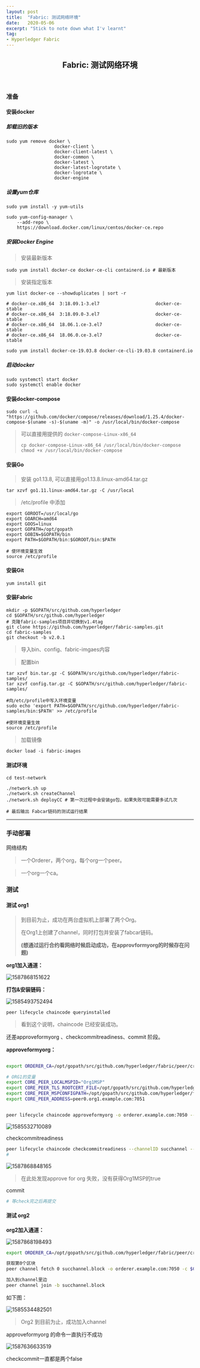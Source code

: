 ```yaml
---
layout: post
title:  "Fabric: 测试网络环境"
date:   2020-05-06
excerpt: "Stick to note down what I'v learnt"
tag:
- Hyperledger Fabric
---
```


<center><H2><b>Fabric: 测试网络环境</b></H2></center><br>



### 准备

#### 安装docker

##### 卸载旧的版本

```shell
sudo yum remove docker \
                  docker-client \
                  docker-client-latest \
                  docker-common \
                  docker-latest \
                  docker-latest-logrotate \
                  docker-logrotate \
                  docker-engine
```

##### 设置yum仓库

```shell
sudo yum install -y yum-utils

sudo yum-config-manager \
    --add-repo \
    https://download.docker.com/linux/centos/docker-ce.repo
```

##### 安装Docker Engine

> 安装最新版本

```shell
sudo yum install docker-ce docker-ce-cli containerd.io # 最新版本
```

> 安装指定版本

```shell
yum list docker-ce --showduplicates | sort -r

# docker-ce.x86_64  3:18.09.1-3.el7                     docker-ce-stable
# docker-ce.x86_64  3:18.09.0-3.el7                     docker-ce-stable
# docker-ce.x86_64  18.06.1.ce-3.el7                    docker-ce-stable
# docker-ce.x86_64  18.06.0.ce-3.el7                    docker-ce-stable

sudo yum install docker-ce-19.03.8 docker-ce-cli-19.03.8 containerd.io

```

##### 启动docker

```shell
sudo systemctl start docker
sudo systemctl enable docker
```





#### 安装docker-compose

```shell
sudo curl -L "https://github.com/docker/compose/releases/download/1.25.4/docker-compose-$(uname -s)-$(uname -m)" -o /usr/local/bin/docker-compose
```

> 可以直接用提供的 `docker-compose-Linux-x86_64`
>
> ```shell
> cp docker-compose-Linux-x86_64 /usr/local/bin/docker-compose
> chmod +x /usr/local/bin/docker-compose
> ```



#### 安装Go

> 安装 go1.13.8, 可以直接用go1.13.8.linux-amd64.tar.gz

```shell
tar xzvf go1.11.linux-amd64.tar.gz -C /usr/local
```



> /etc/profile 中添加

```shell
export GOROOT=/usr/local/go
export GOARCH=amd64
export GOOS=linux
export GOPATH=/opt/gopath
export GOBIN=$GOPATH/bin
export PATH=$GOPATH/bin:$GOROOT/bin:$PATH
```

```shell
# 使环境变量生效
source /etc/profile
```



#### 安装Git

```shell
yum install git
```



#### 安装Fabric

```shell
mkdir -p $GOPATH/src/github.com/hyperledger
cd $GOPATH/src/github.com/hyperledger
# 克隆fabric-samples项目并切换到v1.4tag
git clone https://github.com/hyperledger/fabric-samples.git
cd fabric-samples
git checkout -b v2.0.1
```

> 导入bin、config、fabric-imgaes内容

> 配置bin

```shell
tar xzvf bin.tar.gz -C $GOPATH/src/github.com/hyperledger/fabric-samples/
tar xzvf config.tar.gz -C $GOPATH/src/github.com/hyperledger/fabric-samples/

#向/etc/profile中写入环境变量
sudo echo 'export PATH=$GOPATH/src/github.com/hyperledger/fabric-samples/bin:$PATH' >> /etc/profile

#使环境变量生效
source /etc/profile
```

> 加载镜像

```shell
docker load -i fabric-images
```



#### 测试环境

```shell
cd test-network

./network.sh up 
./network.sh createChannel
./network.sh deployCC # 第一次过程中会安装go包，如果失败可能需要多试几次

# 最后输出 Fabcar链码的测试运行结果
```



---



### 手动部署



网络结构

> 一个Orderer，两个org，每个org一个peer。 

> 一个org一个ca。

### 测试





#### 测试 org1

> 到目前为止，成功在两台虚拟机上部署了两个Org。
>
> 在Org1上创建了channel，同时打包并安装了fabcar链码。
>
> **(想通过运行合约看网络时候启动成功，在approvformyorg的时候存在问题)**





**org1加入通道：**

![1587868151622](https://blog.maplestory.work/images/post_image/测试网络搭建.assets/1587868151622.png)

**打包&安装链码：**



![1585493752494](https://blog.maplestory.work/images/post_image/测试网络搭建.assets/1585493752494.png)



```shell
peer lifecycle chaincode queryinstalled
```



> 看到这个说明，chaincode 已经安装成功。



还差approveformyorg 、checkcommitreadiness、commit 阶段。



**approveformyorg：**

```bash

export ORDERER_CA=/opt/gopath/src/github.com/hyperledger/fabric/peer/crypto/ordererOrganizations/example.com/orderers/orderer.example.com/msp/tlscacerts/tlsca.example.com-cert.pem

# ORG1的变量
export CORE_PEER_LOCALMSPID="Org1MSP"
export CORE_PEER_TLS_ROOTCERT_FILE=/opt/gopath/src/github.com/hyperledger/fabric/peer/crypto/peerOrganizations/org1.example.com/peers/peer0.org1.example.com/tls/ca.crt
export CORE_PEER_MSPCONFIGPATH=/opt/gopath/src/github.com/hyperledger/fabric/peer/crypto/peerOrganizations/org1.example.com/users/Admin@org1.example.com/msp
export CORE_PEER_ADDRESS=peer0.org1.example.com:7051


peer lifecycle chaincode approveformyorg -o orderer.example.com:7050 --tls true --cafile /opt/gopath/src/github.com/hyperledger/fabric/peer/crypto/ordererOrganizations/example.com/orderers/orderer.example.com/msp/tlscacerts/tlsca.example.com-cert.pem  --channelID succhannel --name fabcar --version 1 --init-required --package-id fabcar_1:aca5cf806d53b8860e3bc4234af8fe9a017e7082d98108e07ffc7ea36dbc2e07 --sequence 1 --signature-policy "OR('Org1MSP.member','Org2MSP.member')" >&log.txt

```

![1585532710089](https://blog.maplestory.work/images/post_image/测试网络搭建.assets/1585532710089.png)



checkcommitreadiness

```bash
peer lifecycle chaincode checkcommitreadiness --channelID succhannel --name fabcar --version 1.0 --sequence 1 --output json --init-required >&log.txt
#
```

![1587868848165](https://blog.maplestory.work/images/post_image/测试网络搭建.assets/1587868848165.png)

> 在此处发现approve for org 失败，没有获得Org1MSP的true



commit 

```bash
# 等check完之后再提交
```





#### 测试 org2

**org2加入通道：**

![1587868198493](https://blog.maplestory.work/images/post_image/测试网络搭建.assets/1587868198493.png)





```bash
export ORDERER_CA=/opt/gopath/src/github.com/hyperledger/fabric/peer/crypto/ordererOrganizations/example.com/orderers/orderer.example.com/msp/tlscacerts/tlsca.example.com-cert.pem && export CHANNEL_NAME=succhannel

获取第0个区块
peer channel fetch 0 succhannel.block -o orderer.example.com:7050 -c $CHANNEL_NAME --tls --cafile $ORDERER_CA

加入到channel里边
peer channel join -b succhannel.block

```

如下图：

![1585534482501](https://blog.maplestory.work/images/post_image/测试网络搭建.assets/1585534482501.png)



> Org2 到目前为止，成功加入channel



approveformyorg 的命令一直执行不成功

![1587636633519](https://blog.maplestory.work/images/post_image/测试网络搭建.assets/1587636633519.png)



checkcommit一直都是两个false



